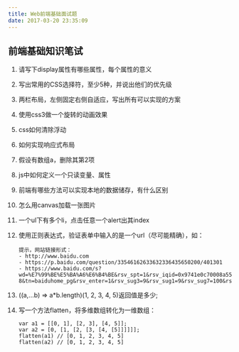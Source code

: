 ```yaml
---
title: Web前端基础面试题 
date: 2017-03-20 23:35:09
---
```


## 前端基础知识笔试

1. 请写下display属性有哪些属性，每个属性的意义
3. 写出常用的CSS选择符，至少5种，并说出他们的优先级
4. 两栏布局，左侧固定右侧自适应，写出所有可以实现的方案
6. 使用css3做一个旋转的动画效果
7. css如何清除浮动
7. 如何实现响应式布局
1. 假设有数组a，删除其第2项
13. js中如何定义一个只读变量、属性
3. 前端有哪些方法可以实现本地的数据储存，有什么区别
5. 怎么用canvas加载一张图片
6. 一个ul下有多个li，点击任意一个alert出其index
11. 使用正则表达式，验证表单中输入的是一个url（尽可能精确），如：
	
	```
	提示，网站链接形式：
	- http://www.baidu.com
	- https://p.baidu.com/question/33546162633632336435650200/401301
	- https://www.baidu.com/s?wd=%E7%99%BE%E5%BA%A6%E6%B4%BE&rsv_spt=1&rsv_iqid=0x9741e0c70008a553&issp=1&f=8&rsv_bp=0&rsv_idx=2&ie=utf-8&tn=baiduhome_pg&rsv_enter=1&rsv_sug3=9&rsv_sug1=9&rsv_sug7=100&rsv_sug2=0&inputT=1629&rsv_sug4=1630&rsv_sug=1
	```
12.  ((a,...b) => a*b.length)(1, 2, 3, 4, 5)返回值是多少;
13. 写一个方法flatten，将多维数组转化为一维数组：

	```
	var a1 = [[0, 1], [2, 3], [4, 5]];
	var a2 = [0, [1, [2, [3, [4, [5]]]]]];
	flatten(a1) // [0, 1, 2, 3, 4, 5]
	flatten(a2) // [0, 1, 2, 3, 4, 5]

	```


